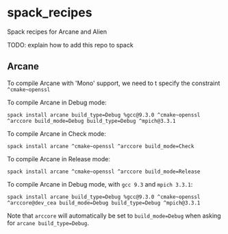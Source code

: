 # spack_recipes

Spack recipes for Arcane and Alien

TODO: explain how to add this repo to spack

## Arcane

To compile Arcane with 'Mono' support, we need to t specify the constraint `^cmake~openssl`

To compile Arcane in Debug mode:

```{.sh}
spack install arcane build_type=Debug %gcc@9.3.0 ^cmake~openssl ^arccore build_mode=Debug build_type=Debug ^mpich@3.3.1
```

To compile Arcane in Check mode:

```{.sh}
spack install arcane ^cmake~openssl ^arccore build_mode=Check
```

To compile Arcane in Release mode:

```{.sh}
spack install arcane ^cmake~openssl ^arccore build_mode=Release
```

To compile Arcane in Debug mode, with `gcc 9.3` and `mpich 3.3.1`:

```{.sh}
spack install arcane build_type=Debug %gcc@9.3.0 ^cmake~openssl ^arccore@dev_cea build_mode=Debug build_type=Debug ^mpich@3.3.1
```

Note that `arccore` will automatically be set to `build_mode=Debug` when asking for `arcane build_type=Debug`.
